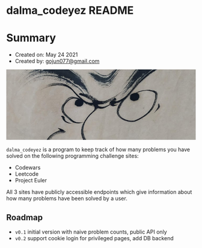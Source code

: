 dalma_codeyez README
=============================

# Summary

- Created on: May 24 2021
- Created by: gojun077@gmail.com

![dalma](dalma_codeyez.png)

`dalma_codeyez` is a program to keep track of how many problems
you have solved on the following programming challenge sites:

- Codewars
- Leetcode
- Project Euler

All 3 sites have publicly accessible endpoints which give information
about how many problems have been solved by a user.

## Roadmap

- `v0.1` initial version with naive problem counts, public API only
- `v0.2` support cookie login for privileged pages, add DB backend
